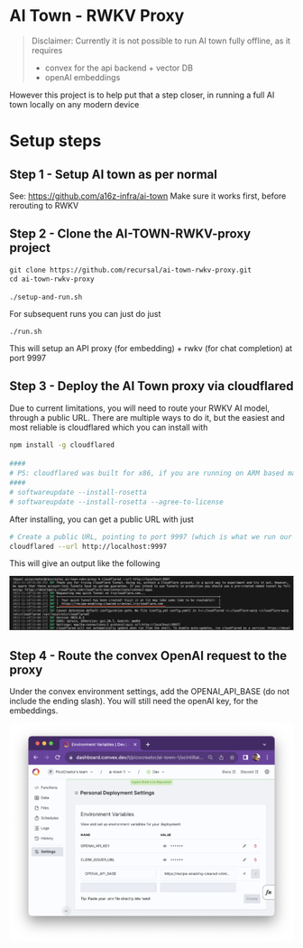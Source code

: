 # AI Town - RWKV Proxy

> Disclaimer: Currently it is not possible to run AI town fully offline, as it requires
> - convex for the api backend + vector DB
> - openAI embeddings

However this project is to help put that a step closer, in running a full AI town locally on any modern device

# Setup steps

## Step 1 - Setup AI town as per normal

See: https://github.com/a16z-infra/ai-town
Make sure it works first, before rerouting to RWKV

## Step 2 - Clone the AI-TOWN-RWKV-proxy project

```
git clone https://github.com/recursal/ai-town-rwkv-proxy.git
cd ai-town-rwkv-proxy

./setup-and-run.sh
```

For subsequent runs you can just do just

```
./run.sh
```

This will setup an API proxy (for embedding) + rwkv (for chat completion) at port 9997

## Step 3 - Deploy the AI Town proxy via cloudflared

Due to current limitations, you will need to route your RWKV AI model, through a public URL. There are multiple ways to do it, but the easiest and most reliable is cloudflared which you can install with

```bash
npm install -g cloudflared

####
# PS: cloudflared was built for x86, if you are running on ARM based macs, you may need to get rosette installed
####
# softwareupdate --install-rosetta
# softwareupdate --install-rosetta --agree-to-license
```

After installing, you can get a public URL with just

```bash
# Create a public URL, pointing to port 9997 (which is what we run our API on for now)
cloudflared --url http://localhost:9997
```

This will give an output like the following

![Cloudflared URL example](./guides/img/cloudflared-url.png)

## Step 4 - Route the convex OpenAI request to the proxy

Under the convex environment settings, add the OPENAI_API_BASE (do not include the ending slash).
You will still need the openAI key, for the embeddings.

![Convex environment settings](./guides/img/convex_env.png)